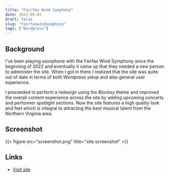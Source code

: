 ```yaml
---
title: "Fairfax Wind Symphony"
date: 2022-09-01
draft: false
slug: "fairfaxwindsymphony"
tags: ["Wordpress"]
---
```


## Background

I've been playing saxophone with the Fairfax Wind Symphony since the beginning of 2022 and eventually it came up that they needed a new person to administer the site. When I got in there I realized that the site was quite out of date in terms of both Wordpress setup and also general user experience.

I proceeded to perform a redesign using the Blocksy theme and improved the overall content experience across the site by adding upcoming concerts and performer spotlight sections. Now the site features a high quality look and feel which is integral to attracting the best musical talent from the Northern Virginia area.

## Screenshot

{{< figure src="screenshot.png" title="site screenshot" >}}

## Links

- [Visit site](https://fairfaxwindsymphony.org)
